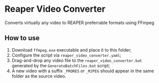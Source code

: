 # Reaper Video Converter
Converts virtually any video to REAPER preferrable formats using FFmpeg

## How to use
1. Download `ffmpeg.exe` executable and place it to this folder;
2. Configure the script via `reaper_video_converter.yaml`;
3. Drag-and-drop any video file to the `reaper_video_converter.bat` generated by the `GenerateBatchFiles.bat` script;
4. A new video with a suffix `_PRORES` or `_MJPEG` should appear in the same folder as the source video.
